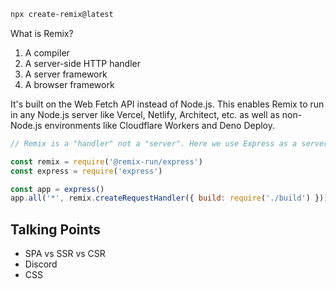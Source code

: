 ```bash
npx create-remix@latest
```

What is Remix?

1. A compiler
2. A server-side HTTP handler
3. A server framework
4. A browser framework

It's built on the Web Fetch API instead of Node.js. This enables Remix to run in any Node.js server like Vercel, Netlify, Architect, etc. as well as non-Node.js environments like Cloudflare Workers and Deno Deploy.

```js
// Remix is a "handler" not a "server". Here we use Express as a server for Remix:

const remix = require('@remix-run/express')
const express = require('express')

const app = express()
app.all('*', remix.createRequestHandler({ build: require('./build') }))
```

## Talking Points

- SPA vs SSR vs CSR
- Discord
- CSS
